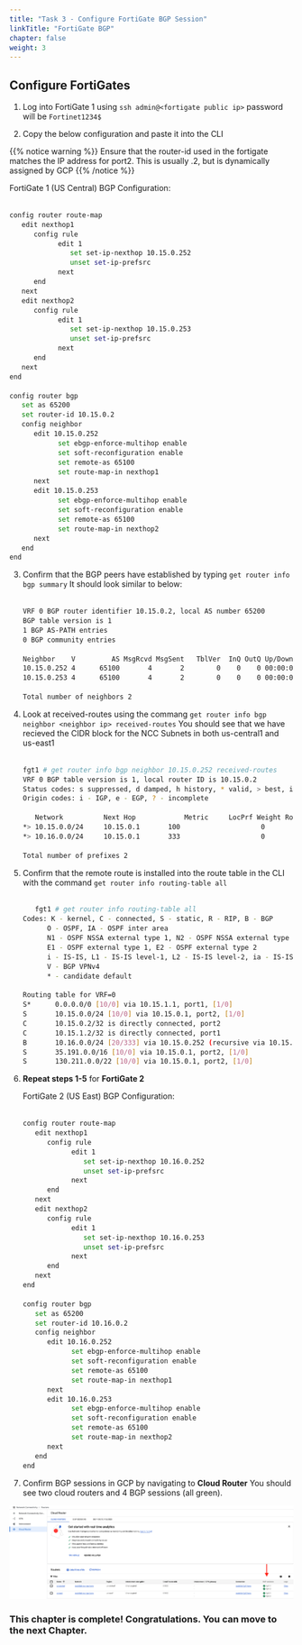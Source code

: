 ```yaml
---
title: "Task 3 - Configure FortiGate BGP Session"
linkTitle: "FortiGate BGP"
chapter: false
weight: 3
---
```


## Configure FortiGates

1. Log into FortiGate 1 using ``` ssh admin@<fortigate public ip> ``` password will be ```Fortinet1234$```

2. Copy the below configuration and paste it into the CLI

{{% notice warning %}} Ensure that the router-id used in the fortigate matches the IP address for port2.  This is usually .2, but is dynamically assigned by GCP {{% /notice %}}

   FortiGate 1 (US Central) BGP Configuration:

   ```sh

   config router route-map
      edit nexthop1
         config rule
               edit 1
                  set set-ip-nexthop 10.15.0.252
                  unset set-ip-prefsrc
               next
         end
      next
      edit nexthop2
         config rule
               edit 1
                  set set-ip-nexthop 10.15.0.253
                  unset set-ip-prefsrc
               next
         end
      next
   end

   config router bgp
      set as 65200
      set router-id 10.15.0.2
      config neighbor
         edit 10.15.0.252
               set ebgp-enforce-multihop enable
               set soft-reconfiguration enable
               set remote-as 65100
               set route-map-in nexthop1
         next
         edit 10.15.0.253
               set ebgp-enforce-multihop enable
               set soft-reconfiguration enable
               set remote-as 65100
               set route-map-in nexthop2
         next
      end
   end

   ```

3. Confirm that the BGP peers have established by typing ``` get router info bgp summary ``` It should look similar to below:


   ```sh

   VRF 0 BGP router identifier 10.15.0.2, local AS number 65200
   BGP table version is 1
   1 BGP AS-PATH entries
   0 BGP community entries

   Neighbor    V         AS MsgRcvd MsgSent   TblVer  InQ OutQ Up/Down  State/PfxRcd
   10.15.0.252 4      65100       4       2        0    0    0 00:00:02        2
   10.15.0.253 4      65100       4       2        0    0    0 00:00:02        2

   Total number of neighbors 2


   ```

4. Look at received-routes using the commang ``` get router info bgp neighbor <neighbor ip> received-routes ``` You should see that we have recieved the CIDR block for the NCC Subnets in both us-central1 and us-east1

   ```sh

   fgt1 # get router info bgp neighbor 10.15.0.252 received-routes
   VRF 0 BGP table version is 1, local router ID is 10.15.0.2
   Status codes: s suppressed, d damped, h history, * valid, > best, i - internal
   Origin codes: i - IGP, e - EGP, ? - incomplete

      Network          Next Hop            Metric     LocPrf Weight RouteTag Path
   *> 10.15.0.0/24     10.15.0.1       100                    0        0 65100 ? <-/->
   *> 10.16.0.0/24     10.15.0.1       333                    0        0 65100 ? <-/->

   Total number of prefixes 2

   ```

5. Confirm that the remote route is installed into the route table in the CLI with the command ``` get router info routing-table all ``` 

   ```sh

      fgt1 # get router info routing-table all
   Codes: K - kernel, C - connected, S - static, R - RIP, B - BGP
         O - OSPF, IA - OSPF inter area
         N1 - OSPF NSSA external type 1, N2 - OSPF NSSA external type 2
         E1 - OSPF external type 1, E2 - OSPF external type 2
         i - IS-IS, L1 - IS-IS level-1, L2 - IS-IS level-2, ia - IS-IS inter area
         V - BGP VPNv4
         * - candidate default

   Routing table for VRF=0
   S*      0.0.0.0/0 [10/0] via 10.15.1.1, port1, [1/0]
   S       10.15.0.0/24 [10/0] via 10.15.0.1, port2, [1/0]
   C       10.15.0.2/32 is directly connected, port2
   C       10.15.1.2/32 is directly connected, port1
   B       10.16.0.0/24 [20/333] via 10.15.0.252 (recursive via 10.15.0.1, port2), 00:07:10, [1/0]  <--- 
   S       35.191.0.0/16 [10/0] via 10.15.0.1, port2, [1/0]
   S       130.211.0.0/22 [10/0] via 10.15.0.1, port2, [1/0]

   ```

6. **Repeat steps 1-5** for **FortiGate 2**

   FortiGate 2 (US East) BGP Configuration:

   ```sh

   config router route-map
      edit nexthop1
         config rule
               edit 1
                  set set-ip-nexthop 10.16.0.252
                  unset set-ip-prefsrc
               next
         end
      next
      edit nexthop2
         config rule
               edit 1
                  set set-ip-nexthop 10.16.0.253
                  unset set-ip-prefsrc
               next
         end
      next
   end

   config router bgp
      set as 65200
      set router-id 10.16.0.2
      config neighbor
         edit 10.16.0.252
               set ebgp-enforce-multihop enable
               set soft-reconfiguration enable
               set remote-as 65100
               set route-map-in nexthop1
         next
         edit 10.16.0.253
               set ebgp-enforce-multihop enable
               set soft-reconfiguration enable
               set remote-as 65100
               set route-map-in nexthop2
         next
      end
   end

   ```

7. Confirm BGP sessions in GCP by navigating to **Cloud Router** You should see two cloud routers and 4 BGP sessions (all green).

![GCP BGP](gcp_cr_bgp.png)

### This chapter is complete!  Congratulations.  You can move to the next Chapter.